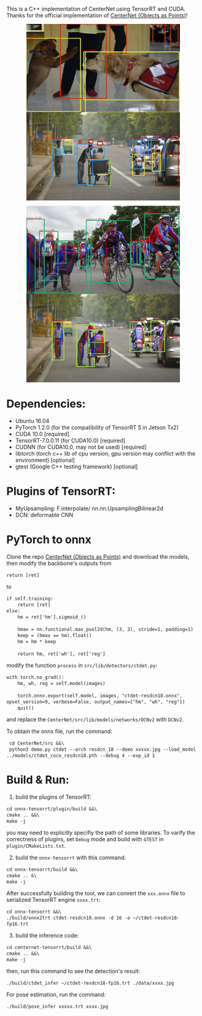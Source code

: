 
This is a C++ implementation of CenterNet using TensorRT and CUDA. Thanks for the official implementation of [CenterNet (Objects as Points)](https://github.com/xingyizhou/CenterNet)!

<p align="center">
 <img src="det_out/det_16004479832_a748d55f21_k.jpg" align="center" height="230px" width="400px">
 <img src="det_out/det_17790319373_bd19b24cfc_k.jpg" align="center" height="230px" width="400px">
</p>

<p align="center">
 <img src="det_out/pose_33823288584_1d21cf0a26_k.jpg" align="center" height="230px" width="400px">
 <img src="det_out/pose_17790319373_bd19b24cfc_k.jpg" align="center" height="230px" width="400px">
</p>


# Dependencies:
- Ubuntu 16.04
- PyTorch 1.2.0 (for the compatibility of TensorRT 5 in Jetson Tx2)
- CUDA 10.0 [required]
- TensorRT-7.0.0.11 (for CUDA10.0) [required]
- CUDNN (for CUDA10.0, may not be used) [required]
- libtorch (torch c++ lib of cpu version, gpu version may conflict with the environment) [optional]
- gtest (Google C++ testing framework) [optional]


# Plugins of TensorRT:
- MyUpsampling: F.interpolate/ nn.nn.UpsamplingBilinear2d
- DCN: deformable CNN

# PyTorch to onnx 
Clone the repo [CenterNet (Objects as Points)](https://github.com/xingyizhou/CenterNet) and download the models, then modify the backbone's outputs from 
```
return [ret]
```
to 
```
if self.training:
    return [ret]
else:
    hm = ret['hm'].sigmoid_()

    hmax = nn.functional.max_pool2d(hm, (3, 3), stride=1, padding=1)
    keep = (hmax == hm).float()
    hm = hm * keep

    return hm, ret['wh'], ret['reg']
```
modify the  function `process`  in `src/lib/detectors/ctdet.py`:
```
with torch.no_grad():
    hm, wh, reg = self.model(images)

    torch.onnx.export(self.model, images, "ctdet-resdcn18.onnx", opset_version=9, verbose=False, output_names=["hm", "wh", "reg"])
    quit()
```
and replace the `CenterNet/src/lib/models/networks/DCNv2` with `DCNv2`.

To obtain the onnx file, run the command:
```
 cd CenterNet/src &&\
 python3 demo.py ctdet --arch resdcn_18 --demo xxxxx.jpg --load_model ../models/ctdet_coco_resdcn18.pth --debug 4 --exp_id 1
```


# Build & Run:

1. build the  plugins of TensorRT:
```
cd onnx-tensorrt/plugin/build &&\
cmake .. &&\
make -j
```
you may need to explicitly specifiy the path of some libraries. To varify the correctness of plugins, set `Debug` mode and build with `GTEST` in `plugin/CMakeLists.txt`.

2. build the `onnx-tensorrt` with this command:
```
cd onnx-tensorrt/build &&\
cmake .. &\
make -j
```
After successfully building the tool, we can convert the `xxx.onnx` file to serialized TensorRT engine `xxxx.trt`:
```
cd onnx-tensorrt &&\
./build/onnx2trt ctdet-resdcn18.onnx -d 16 -o ~/ctdet-resdcn18-fp16.trt
```

3. build the inference code:
```
cd centernet-tensorrt/build &&\
cmake .. &&\
make -j
```
then, run this command to see the detection's result:
```
./build/ctdet_infer ~/ctdet-resdcn18-fp16.trt ./data/xxxx.jpg
```

For pose estimation, run the command:
```
./build/pose_infer xxxxx.trt xxxx.jpg
```
